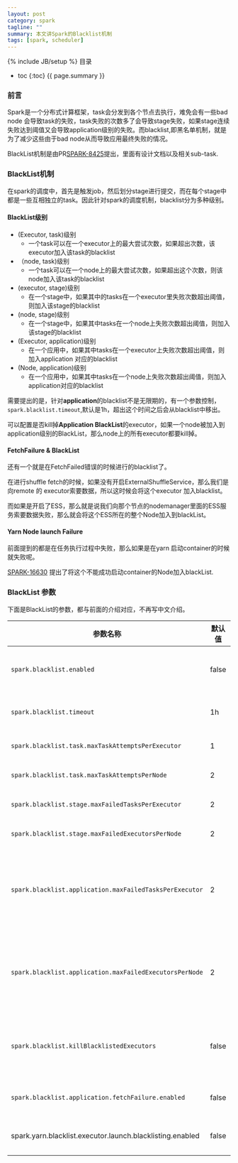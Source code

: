```yaml
---
layout: post
category: spark
tagline: ""
summary: 本文讲Spark的Blacklist机制
tags: [spark, scheduler]
---
```

{% include JB/setup %}
目录
* toc
{:toc}
{{ page.summary }}

### 前言

Spark是一个分布式计算框架，task会分发到各个节点去执行，难免会有一些bad node 会导致task的失败，task失败的次数多了会导致stage失败，如果stage连续失败达到阈值又会导致application级别的失败。而blacklist,即黑名单机制，就是为了减少这些由于bad node从而导致应用最终失败的情况。

BlackList机制是由PR[SPARK-8425](https://issues.apache.org/jira/browse/SPARK-8425)提出，里面有设计文档以及相关sub-task.

### BlackList机制

在spark的调度中，首先是触发job，然后划分stage进行提交，而在每个stage中都是一些互相独立的task。因此针对spark的调度机制，blacklist分为多种级别。

#### BlackList级别

- (Executor, task)级别
  - 一个task可以在一个executor上的最大尝试次数，如果超出次数，该executor加入该task的blacklist
- （node, task)级别
  - 一个task可以在一个node上的最大尝试次数，如果超出这个次数，则该node加入该task的blacklist
- (executor, stage)级别
  - 在一个stage中，如果其中的tasks在一个executor里失败次数超出阈值，则加入该stage的blacklist
- (node, stage)级别
  - 在一个stage中，如果其中tasks在一个node上失败次数超出阈值，则加入该stage的blacklist
- (Executor, application)级别
  - 在一个应用中，如果其中tasks在一个executor上失败次数超出阈值，则加入application 对应的blacklist
- (Node, application)级别
  - 在一个应用中，如果其中tasks在一个node上失败次数超出阈值，则加入application对应的blacklist



需要提出的是，针对**application**的blacklist不是无限期的，有一个参数控制，`spark.blacklist.timeout`,默认是1h，超出这个时间之后会从blacklist中移出。

可以配置是否kill掉**Application BlackList**的executor，如果一个node被加入到application级别的BlackList，那么node上的所有executor都要kill掉。



#### FetchFailure & BlackList

还有一个就是在FetchFailed错误的时候进行的blacklist了。

在进行shuffle fetch的时候，如果没有开启ExternalShuffleService，那么我们是向remote 的 executor索要数据，所以这时候会将这个executor 加入blacklist。

而如果是开启了ESS，那么就是说我们向那个节点的nodemanager里面的ESS服务索要数据失败，那么就会将这个ESS所在的整个Node加入到blackList。

#### Yarn Node launch Failure

前面提到的都是在任务执行过程中失败，那么如果是在yarn 启动container的时候就失败呢。

[SPARK-16630](https://issues.apache.org/jira/browse/SPARK-16630) 提出了将这个不能成功启动container的Node加入blackList.



### BlackList 参数

下面是BlackList的参数，都与前面的介绍对应，不再写中文介绍。

| 参数名称 | 默认值| 说明|
| ------------------------------------------------------- | ----- | ------------------------------------------------------------ |
| `spark.blacklist.enabled`                               | false | If set to "true", prevent Spark from scheduling tasks on executors that have been blacklisted due to too many task failures. The blacklisting algorithm can be further controlled by the other "spark.blacklist" configuration options. |
| `spark.blacklist.timeout`                               | 1h    | (Experimental) How long a node or executor is blacklisted for the entire application, before it is unconditionally removed from the blacklist to attempt running new tasks. |
| `spark.blacklist.task.maxTaskAttemptsPerExecutor`       | 1     | (Experimental) For a given task, how many times it can be retried on one executor before the executor is blacklisted for that task. |
| `spark.blacklist.task.maxTaskAttemptsPerNode`           | 2     | (Experimental) For a given task, how many times it can be retried on one node, before the entire node is blacklisted for that task. |
| `spark.blacklist.stage.maxFailedTasksPerExecutor`       | 2     | (Experimental) How many different tasks must fail on one executor, within one stage, before the executor is blacklisted for that stage. |
| `spark.blacklist.stage.maxFailedExecutorsPerNode`       | 2     | (Experimental) How many different executors are marked as blacklisted for a given stage, before the entire node is marked as failed for the stage. |
| `spark.blacklist.application.maxFailedTasksPerExecutor` | 2     | (Experimental) How many different tasks must fail on one executor, in successful task sets, before the executor is blacklisted for the entire application. Blacklisted executors will be automatically added back to the pool of available resources after the timeout specified by`spark.blacklist.timeout`. Note that with dynamic allocation, though, the executors may get marked as idle and be reclaimed by the cluster manager. |
| `spark.blacklist.application.maxFailedExecutorsPerNode` | 2     | (Experimental) How many different executors must be blacklisted for the entire application, before the node is blacklisted for the entire application. Blacklisted nodes will be automatically added back to the pool of available resources after the timeout specified by`spark.blacklist.timeout`. Note that with dynamic allocation, though, the executors on the node may get marked as idle and be reclaimed by the cluster manager. |
| `spark.blacklist.killBlacklistedExecutors`              | false | (Experimental) If set to "true", allow Spark to automatically kill the executors when they are blacklisted on fetch failure or blacklisted for the entire application, as controlled by spark.blacklist.application.*. Note that, when an entire node is added to the blacklist, all of the executors on that node will be killed. |
| `spark.blacklist.application.fetchFailure.enabled`      | false | (Experimental) If set to "true", Spark will blacklist the executor immediately when a fetch failure happens. If external shuffle service is enabled, then the whole node will be blacklisted. |
|spark.yarn.blacklist.executor.launch.blacklisting.enabled	|false| Flag to enable blacklisting of nodes having YARN resource allocation problems. The error limit for blacklisting can be configured by spark.blacklist.application.maxFailedExecutorsPerNode.|
